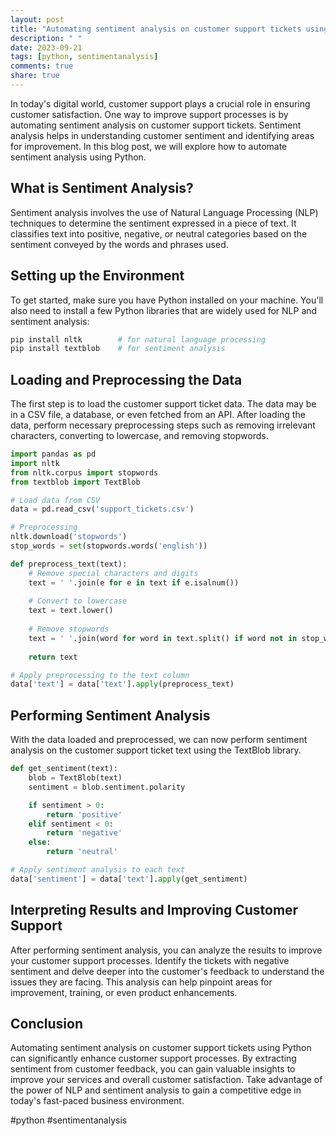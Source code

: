 ```yaml
---
layout: post
title: "Automating sentiment analysis on customer support tickets using Python"
description: " "
date: 2023-09-21
tags: [python, sentimentanalysis]
comments: true
share: true
---
```


In today's digital world, customer support plays a crucial role in ensuring customer satisfaction. One way to improve support processes is by automating sentiment analysis on customer support tickets. Sentiment analysis helps in understanding customer sentiment and identifying areas for improvement. In this blog post, we will explore how to automate sentiment analysis using Python.

## What is Sentiment Analysis?

Sentiment analysis involves the use of Natural Language Processing (NLP) techniques to determine the sentiment expressed in a piece of text. It classifies text into positive, negative, or neutral categories based on the sentiment conveyed by the words and phrases used.

## Setting up the Environment

To get started, make sure you have Python installed on your machine. You'll also need to install a few Python libraries that are widely used for NLP and sentiment analysis:

```python
pip install nltk        # for natural language processing
pip install textblob    # for sentiment analysis
```

## Loading and Preprocessing the Data

The first step is to load the customer support ticket data. The data may be in a CSV file, a database, or even fetched from an API. After loading the data, perform necessary preprocessing steps such as removing irrelevant characters, converting to lowercase, and removing stopwords.

```python
import pandas as pd
import nltk
from nltk.corpus import stopwords
from textblob import TextBlob

# Load data from CSV
data = pd.read_csv('support_tickets.csv')

# Preprocessing
nltk.download('stopwords')
stop_words = set(stopwords.words('english'))

def preprocess_text(text):
    # Remove special characters and digits
    text = ' '.join(e for e in text if e.isalnum())
    
    # Convert to lowercase
    text = text.lower()
    
    # Remove stopwords
    text = ' '.join(word for word in text.split() if word not in stop_words)
    
    return text

# Apply preprocessing to the text column
data['text'] = data['text'].apply(preprocess_text)
```

## Performing Sentiment Analysis

With the data loaded and preprocessed, we can now perform sentiment analysis on the customer support ticket text using the TextBlob library.

```python
def get_sentiment(text):
    blob = TextBlob(text)
    sentiment = blob.sentiment.polarity

    if sentiment > 0:
        return 'positive'
    elif sentiment < 0:
        return 'negative'
    else:
        return 'neutral'

# Apply sentiment analysis to each text
data['sentiment'] = data['text'].apply(get_sentiment)
```

## Interpreting Results and Improving Customer Support

After performing sentiment analysis, you can analyze the results to improve your customer support processes. Identify the tickets with negative sentiment and delve deeper into the customer's feedback to understand the issues they are facing. This analysis can help pinpoint areas for improvement, training, or even product enhancements.

## Conclusion

Automating sentiment analysis on customer support tickets using Python can significantly enhance customer support processes. By extracting sentiment from customer feedback, you can gain valuable insights to improve your services and overall customer satisfaction. Take advantage of the power of NLP and sentiment analysis to gain a competitive edge in today's fast-paced business environment.

#python #sentimentanalysis